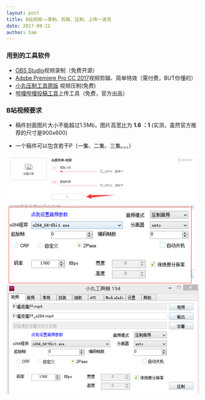 ```yaml
---
layout: post
title: B站视频——录制、剪辑、压制、上传一波流
date: 2017-09-12
author: Sam
---
```


### 用到的工具软件
* [OBS Studio](https://obsproject.com/download)视频录制（免费开源）
* [Adobe Premiere Pro CC 2017](http://www.adobe.com/cn/products/premiere/free-trial-download.html)视频剪辑、简单特效（需付费，BUT你懂的）
* [小丸压制工具原版](http://maruko.appinn.me/#)  视频压制(免费)
* [哔哩哔哩投稿工具](https://member.bilibili.com/video/resubmit.html)上传工具（免费，官方出品） 



### B站视频要求

* 稿件封面图片大小不能超过1.5Mb，图片高宽比为 **1.6 ：1** (实测，虽然官方推荐的尺寸是900x600)

* 一个稿件可以包含若干P（一集、二集、三集。。。）

![](/images/sam/bili/add-p.png)
![](/images/sam/bili/xiaow-a-config.png)
![](/images/sam/bili/xiaow-v-config.png)